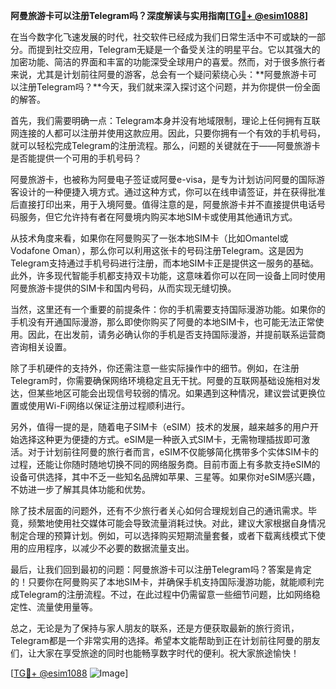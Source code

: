 **阿曼旅游卡可以注册Telegram吗？深度解读与实用指南[[TG💪+ @esim1088](https://t.me/s/esim1088)]**

在当今数字化飞速发展的时代，社交软件已经成为我们日常生活中不可或缺的一部分。而提到社交应用，Telegram无疑是一个备受关注的明星平台。它以其强大的加密功能、简洁的界面和丰富的功能深受全球用户的喜爱。然而，对于很多旅行者来说，尤其是计划前往阿曼的游客，总会有一个疑问萦绕心头：**阿曼旅游卡可以注册Telegram吗？**今天，我们就来深入探讨这个问题，并为你提供一份全面的解答。

首先，我们需要明确一点：Telegram本身并没有地域限制，理论上任何拥有互联网连接的人都可以注册并使用这款应用。因此，只要你拥有一个有效的手机号码，就可以轻松完成Telegram的注册流程。那么，问题的关键就在于——阿曼旅游卡是否能提供一个可用的手机号码？

阿曼旅游卡，也被称为阿曼电子签证或阿曼e-visa，是专为计划访问阿曼的国际游客设计的一种便捷入境方式。通过这种方式，你可以在线申请签证，并在获得批准后直接打印出来，用于入境阿曼。值得注意的是，阿曼旅游卡并不直接提供电话号码服务，但它允许持有者在阿曼境内购买本地SIM卡或使用其他通讯方式。

从技术角度来看，如果你在阿曼购买了一张本地SIM卡（比如Omantel或Vodafone Oman），那么你可以利用这张卡的号码注册Telegram。这是因为Telegram支持通过手机号码进行注册，而本地SIM卡正是提供这一服务的基础。此外，许多现代智能手机都支持双卡功能，这意味着你可以在同一设备上同时使用阿曼旅游卡提供的SIM卡和国内号码，从而实现无缝切换。

当然，这里还有一个重要的前提条件：你的手机需要支持国际漫游功能。如果你的手机没有开通国际漫游，那么即使你购买了阿曼的本地SIM卡，也可能无法正常使用。因此，在出发前，请务必确认你的手机是否支持国际漫游，并提前联系运营商咨询相关设置。

除了手机硬件的支持外，你还需注意一些实际操作中的细节。例如，在注册Telegram时，你需要确保网络环境稳定且无干扰。阿曼的互联网基础设施相对发达，但某些地区可能会出现信号较弱的情况。如果遇到这种情况，建议尝试更换位置或使用Wi-Fi网络以保证注册过程顺利进行。

另外，值得一提的是，随着电子SIM卡（eSIM）技术的发展，越来越多的用户开始选择这种更为便捷的方式。eSIM是一种嵌入式SIM卡，无需物理插拔即可激活。对于计划前往阿曼的旅行者而言，eSIM不仅能够简化携带多个实体SIM卡的过程，还能让你随时随地切换不同的网络服务商。目前市面上有多款支持eSIM的设备可供选择，其中不乏一些知名品牌如苹果、三星等。如果你对eSIM感兴趣，不妨进一步了解其具体功能和优势。

除了技术层面的问题外，还有不少旅行者关心如何合理规划自己的通讯需求。毕竟，频繁地使用社交媒体可能会导致流量消耗过快。对此，建议大家根据自身情况制定合理的预算计划。例如，可以选择购买短期流量套餐，或者下载离线模式下使用的应用程序，以减少不必要的数据流量支出。

最后，让我们回到最初的问题：阿曼旅游卡可以注册Telegram吗？答案是肯定的！只要你在阿曼购买了本地SIM卡，并确保手机支持国际漫游功能，就能顺利完成Telegram的注册流程。不过，在此过程中仍需留意一些细节问题，比如网络稳定性、流量使用量等。

总之，无论是为了保持与家人朋友的联系，还是方便获取最新的旅行资讯，Telegram都是一个非常实用的选择。希望本文能帮助到正在计划前往阿曼的朋友们，让大家在享受旅途的同时也能畅享数字时代的便利。祝大家旅途愉快！

[[TG💪+ @esim1088](https://t.me/s/esim1088) ![Image](https://i.postimg.cc/4NQfJmqS/Snipaste-2025-05-13-00-14-12.png)]
